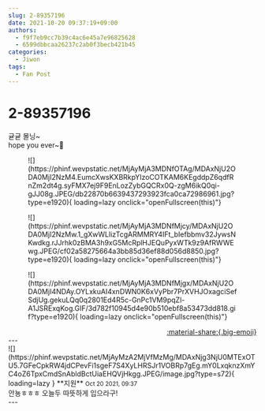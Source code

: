 ```yaml
---
slug: 2-89357196
date: 2021-10-20 09:37:19+09:00
authors:
  - f9f7eb9cc7b39c4ac6e45a7e96825628
  - 6599dbbcaa26237c2ab0f3becb421b45
categories:
  - Jiwon
tags:
  - Fan Post
---
```


# 2-89357196

<div class="post-container" markdown="1">
<div class="content-container md-sidebar__scrollwrap" markdown="1">

귣귣 몰닝~<br>hope you ever~🥰
<figure markdown="1">
![](https://phinf.wevpstatic.net/MjAyMjA3MDNfOTAg/MDAxNjU2ODA0MjI2NzM4.EumcXwsKXBRkpYIzoCOTKAM6KEgddpZ6qdfRnZm2dt4g.syFMX7ej9F9EnLozZybGQCRx0Q-zgM6ikQ0qi-gJJ08g.JPEG/db22870b6639437293923fca0ca72986961.jpg?type=e1920){ loading=lazy onclick="openFullscreen(this)"}
</figure>

<figure markdown="1">
![](https://phinf.wevpstatic.net/MjAyMjA3MDNfMjcy/MDAxNjU2ODA0MjI2NzMw.1_gXwWLlizTcgARMMRY4IFt_bIefbbmv32JywsNKwdkg.rJJrhk0zBMA3h9xG5McRplHJEQuPyxWTk9z9AfRWWEwg.JPEG/cf02a58275664a3bb85d36ef88d056d8850.jpg?type=e1920){ loading=lazy onclick="openFullscreen(this)"}
</figure>

<figure markdown="1">
![](https://phinf.wevpstatic.net/MjAyMjA3MDNfMjgx/MDAxNjU2ODA0MjI4NDAy.OYLxkuAI4xnDWN0K6xVyPbr7PrXVHJOxagciSefSdjUg.gekuLQq0q2801Ed4R5c-GnPc1VM9pqZl-A1JSRExqKog.GIF/3d782f10945d4e90b510ebf8a53473dd818.gif?type=e1920){ loading=lazy onclick="openFullscreen(this)"}
</figure>


</div>
</div>

<div style="text-align: right;" markdown="1">
<a href="https://weverse.io/fromis9/fanpost/2-89357196" style="text-align: right;">:material-share:{.big-emoji}</a>
</div>
---

<div class="comments-container md-sidebar__scrollwrap" markdown="1">
<div class="comment" markdown="1">
<div class='id-container' markdown="1">
![](https://phinf.wevpstatic.net/MjAyMzA2MjVfMzMg/MDAxNjg3NjU0MTExOTU5.7GFeCpkRW4jdCPevFi1sgeF7S4XyLHRSJr1VOBRp7gEg.mY0LxqknzXmYC4oZ6TpxCmdSnAbldBctUiaEHQVjHkgg.JPEG/image.jpg?type=s72){ loading=lazy }
**<span class="artist">지원</span>** <small>Oct 20 2021, 09:37</small><br>
</div>
<div class='comment-body' markdown="1">
안뇽ㅎㅎㅎ 오늘두 따뜻하게 입으라구!
</div>
</div>
</div>
---
